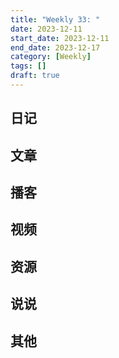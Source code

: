 ```yaml
---
title: "Weekly 33: "
date: 2023-12-11
start_date: 2023-12-11
end_date: 2023-12-17
category: [Weekly]
tags: []
draft: true
---
```

## 日记
## 文章
## 播客
## 视频
## 资源
## 说说
## 其他
